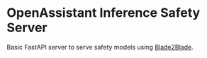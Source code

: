 # OpenAssistant Inference Safety Server

Basic FastAPI server to serve safety models using
[Blade2Blade](https://github.com/open-models-platform/blade2blade/).
